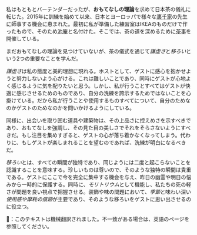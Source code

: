 <p>私はもともとバーテンダーだったが、<strong>おもてなしの理論</strong>を求めて日本茶の儀礼に転じた。2015年に訓練を始めて以来、日本とヨーロッパで様々な<abbr title="Urasenke, one of the main tea schools">裏千家</abbr>の先生に師事する機会に恵まれた。最初に私が準備した練習室はIKEAのものだけで作ったもので、そのため<abbr title="ikean, pond hermitage">池庵</abbr>と名付けた。そこでは、茶の道を深めるために<abbr title="chaji, tea invitation">茶事</abbr>を開催している。</p>
<p>まだおもてなしの理論を見つけていないが、茶の儀式を通じて<em>謙虚さ</em>と<em>移ろい</em>という2つの重要なことを学んだ。</p>
<em>謙虚さ</em>は私の態度と美的理想に現れる。ホストとして、ゲストに感心を抱かせようと努力しないよう心がける。これは難しいことであり、同時にゲストが心地よく感じるように気を配りたいと思う。しかし、私が行うことすべてはゲストが快適に感じさせるためのものであり、自分の洗練を誇示するためではないことを心掛けている。だから私が行うことや使用するものすべてについて、自分のためなのかゲストのためなのかを問いかけるようにしている。
<p>同様に、出会いを取り囲む道具や建築物は、その上品さに控えめさを示すべきであり、おもてなしを強調し、その見た目の美しさでそれをそらさないようにすべきだ。もし注目を集めすぎると、ゲストの心が落ち着かなくなってしまう。代わりに、もしゲストが楽しまれることを望むのであれば、洗練が明白になるべきだ。</p>
<em>移ろい</em>とは、すべての瞬間が独特であり、同じようには二度と起こらないことを認識することを意味する。珍しいものは尊いので、そのような独特の瞬間は貴重である。ゲストにここで今を完全に集中する機会を与え、昨日の幽霊や明日の悩みから一時的に保護する。同時に、<em>モリトリウム</em>として機能し、私たちの死の軽さが問題を良い視点で把握させる。装飾や味の問題において、<em>季節</em>と味わい深い<em>使用感や摩耗の痕跡</em>が主要であり、そのような移ろいをゲストに思い出させるのに役立つ。

👾：このテキストは機械翻訳されました。不一致がある場合は、英語のページを参照してください。
